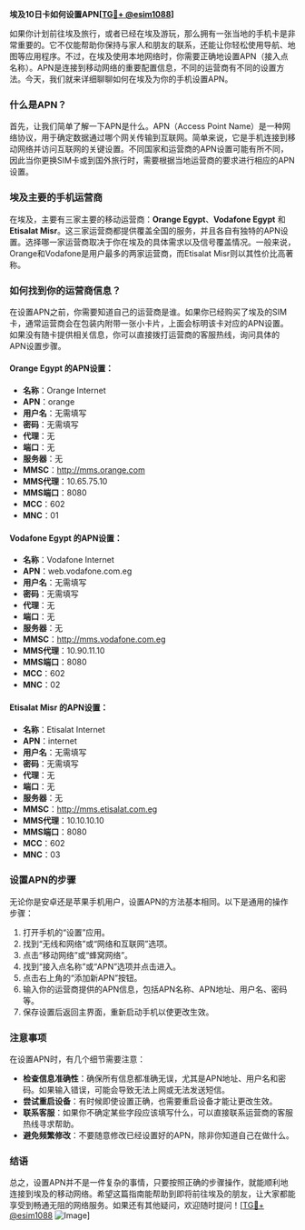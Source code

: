 **埃及10日卡如何设置APN[[TG💪+ @esim1088](https://t.me/s/esim1088)]**

如果你计划前往埃及旅行，或者已经在埃及游玩，那么拥有一张当地的手机卡是非常重要的。它不仅能帮助你保持与家人和朋友的联系，还能让你轻松使用导航、地图等应用程序。不过，在埃及使用本地网络时，你需要正确地设置APN（接入点名称）。APN是连接到移动网络的重要配置信息，不同的运营商有不同的设置方法。今天，我们就来详细聊聊如何在埃及为你的手机设置APN。

### 什么是APN？

首先，让我们简单了解一下APN是什么。APN（Access Point Name）是一种网络协议，用于确定数据通过哪个网关传输到互联网。简单来说，它是手机连接到移动网络并访问互联网的关键设置。不同国家和运营商的APN设置可能有所不同，因此当你更换SIM卡或到国外旅行时，需要根据当地运营商的要求进行相应的APN设置。

### 埃及主要的手机运营商

在埃及，主要有三家主要的移动运营商：**Orange Egypt**、**Vodafone Egypt** 和 **Etisalat Misr**。这三家运营商都提供覆盖全国的服务，并且各自有独特的APN设置。选择哪一家运营商取决于你在埃及的具体需求以及信号覆盖情况。一般来说，Orange和Vodafone是用户最多的两家运营商，而Etisalat Misr则以其性价比高著称。

### 如何找到你的运营商信息？

在设置APN之前，你需要知道自己的运营商是谁。如果你已经购买了埃及的SIM卡，通常运营商会在包装内附带一张小卡片，上面会标明该卡对应的APN设置。如果没有随卡提供相关信息，你可以直接拨打运营商的客服热线，询问具体的APN设置步骤。

#### Orange Egypt 的APN设置：
- **名称**：Orange Internet
- **APN**：orange
- **用户名**：无需填写
- **密码**：无需填写
- **代理**：无
- **端口**：无
- **服务器**：无
- **MMSC**：http://mms.orange.com
- **MMS代理**：10.65.75.10
- **MMS端口**：8080
- **MCC**：602
- **MNC**：01

#### Vodafone Egypt 的APN设置：
- **名称**：Vodafone Internet
- **APN**：web.vodafone.com.eg
- **用户名**：无需填写
- **密码**：无需填写
- **代理**：无
- **端口**：无
- **服务器**：无
- **MMSC**：http://mms.vodafone.com.eg
- **MMS代理**：10.90.11.10
- **MMS端口**：8080
- **MCC**：602
- **MNC**：02

#### Etisalat Misr 的APN设置：
- **名称**：Etisalat Internet
- **APN**：internet
- **用户名**：无需填写
- **密码**：无需填写
- **代理**：无
- **端口**：无
- **服务器**：无
- **MMSC**：http://mms.etisalat.com.eg
- **MMS代理**：10.10.10.10
- **MMS端口**：8080
- **MCC**：602
- **MNC**：03

### 设置APN的步骤

无论你是安卓还是苹果手机用户，设置APN的方法基本相同。以下是通用的操作步骤：

1. 打开手机的“设置”应用。
2. 找到“无线和网络”或“网络和互联网”选项。
3. 点击“移动网络”或“蜂窝网络”。
4. 找到“接入点名称”或“APN”选项并点击进入。
5. 点击右上角的“添加新APN”按钮。
6. 输入你的运营商提供的APN信息，包括APN名称、APN地址、用户名、密码等。
7. 保存设置后返回主界面，重新启动手机以使更改生效。

### 注意事项

在设置APN时，有几个细节需要注意：

- **检查信息准确性**：确保所有信息都准确无误，尤其是APN地址、用户名和密码。如果输入错误，可能会导致无法上网或无法发送短信。
- **尝试重启设备**：有时候即使设置正确，也需要重启设备才能让更改生效。
- **联系客服**：如果你不确定某些字段应该填写什么，可以直接联系运营商的客服热线寻求帮助。
- **避免频繁修改**：不要随意修改已经设置好的APN，除非你知道自己在做什么。

### 结语

总之，设置APN并不是一件复杂的事情，只要按照正确的步骤操作，就能顺利地连接到埃及的移动网络。希望这篇指南能帮助到即将前往埃及的朋友，让大家都能享受到畅通无阻的网络服务。如果还有其他疑问，欢迎随时提问！[[TG💪+ @esim1088](https://t.me/s/esim1088) ![Image](https://i.postimg.cc/4NQfJmqS/Snipaste-2025-05-13-00-14-12.png)]
